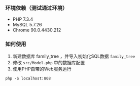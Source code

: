 ### 环境依赖（测试通过环境）

* PHP 7.3.4
* MySQL 5.7.26
* Chrome 90.0.4430.212

### 如何使用

1. 新建数据库 family_tree ，并导入初始化SQL数据 `family_tree`
2. 修改 `src/Model.php` 中的数据库配置
3. 使用PHP自带的Web服务运行
  ```
  php -S localhost:808
  ```

  

